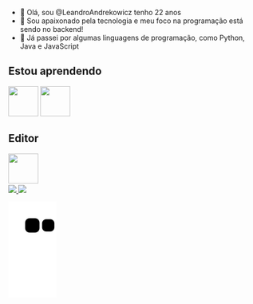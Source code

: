 

- 👋 Olá, sou @LeandroAndrekowicz tenho 22 anos
- 👀 Sou apaixonado pela tecnologia e meu foco na programação está sendo no backend!
- 🌱 Já passei por algumas linguagens de programação, como Python, Java e JavaScript


## Estou aprendendo

<img src="https://cdn.jsdelivr.net/gh/devicons/devicon/icons/react/react-original.svg" width="60" height="60" /> <img src="https://cdn.jsdelivr.net/gh/devicons/devicon/icons/tailwindcss/tailwindcss-plain.svg" width="60" height="60"/>

## Editor

<img src="https://cdn.jsdelivr.net/gh/devicons/devicon/icons/vscode/vscode-plain.svg" width="60" height="60">

<div>
<a href="https://github.com/LeandroAndrekowicz">
<img height="180em" src="https://github-readme-stats.vercel.app/api/top-langs/?username=LeandroAndrekowicz&layout=compact&langs_count=7&theme=dracula"/>
<img height="180em" src="https://github-readme-stats.vercel.app/api?username=LeandroAndrekowicz&show_icons=true&theme=dracula&include_all_commits=true&count_private=true"/>
</div>

  ![Snake animation](https://github.com/LeandroAndrekowicz/LeandroAndrekowicz/blob/output/github-contribution-grid-snake.svg)

